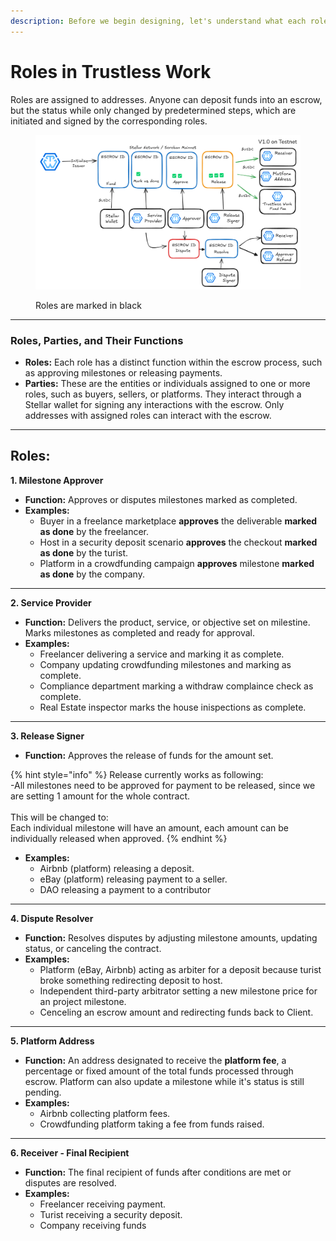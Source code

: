 ```yaml
---
description: Before we begin designing, let's understand what each role represents!
---
```


# Roles in Trustless Work

Roles are assigned to addresses. Anyone can deposit funds into an escrow, but the status while only changed by predetermined steps, which are initiated and signed by the corresponding roles.

<figure><img src="../../.gitbook/assets/image (1) (2) (1).png" alt=""><figcaption><p>Roles are marked in black</p></figcaption></figure>

***

### Roles, Parties, and Their Functions

* **Roles:** Each role has a distinct function within the escrow process, such as approving milestones or releasing payments.
* **Parties:** These are the entities or individuals assigned to one or more roles, such as buyers, sellers, or platforms. They interact through a Stellar wallet for signing any interactions with the escrow. Only addresses with assigned roles can interact with the escrow.

***

## Roles:

**1. Milestone Approver**

* **Function:** Approves or disputes milestones marked as completed.
* **Examples:**
  * Buyer in a freelance marketplace **approves** the deliverable **marked as done** by the freelancer.
  * Host in a security deposit scenario **approves** the checkout **marked as done** by the turist.
  * Platform in a crowdfunding campaign **approves** milestone **marked as done** by the company.

***

**2. Service Provider**

* **Function:** Delivers the product, service, or objective set on milestine. Marks milestones as completed and ready for approval.
* **Examples:**
  * Freelancer delivering a service and marking it as complete.
  * Company updating crowdfunding milestones and marking as complete.
  * Compliance department marking a withdraw complaince check as complete.
  * Real Estate inspector marks the house inispections as complete.&#x20;

***

**3. Release Signer**

* **Function:** Approves the release of funds for the amount set.

{% hint style="info" %}
Release currently works as following: \
-All milestones need to be approved for payment to be released, since we are setting 1 amount for the whole contract. \
\
This will be changed to: \
Each individual  milestone will have an amount, each amount can be individually released when approved.&#x20;
{% endhint %}



* **Examples:**
  * Airbnb (platform) releasing a deposit.
  * eBay (platform) releasing payment to a seller.
  * DAO releasing a payment to a contributor

***

**4. Dispute Resolver**

* **Function:** Resolves disputes by adjusting milestone amounts, updating status, or canceling the contract.
* **Examples:**
  * Platform (eBay, Airbnb) acting as arbiter for a deposit because turist broke something redirecting deposit to host.
  * Independent third-party arbitrator setting a new milestone price for an project milestone.
  * Cenceling an escrow amount and redirecting funds back to Client.

***

**5. Platform Address**

* **Function:** An address designated to receive the **platform fee**, a percentage or fixed amount of the total funds processed through escrow. Platform can also update a milestone while it's status is still pending.&#x20;
* **Examples:**
  * Airbnb collecting platform fees.
  * Crowdfunding platform taking a fee from funds raised.

***

**6. Receiver - Final Recipient**

* **Function:** The final recipient of funds after conditions are met or disputes are resolved.
* **Examples:**
  * Freelancer receiving payment.
  * Turist receiving a security deposit.
  * Company receiving funds
